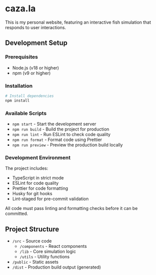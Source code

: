 # caza.la

This is my personal website, featuring an interactive fish simulation that responds to user interactions.

## Development Setup

### Prerequisites

- Node.js (v18 or higher)
- npm (v9 or higher)

### Installation

```bash
# Install dependencies
npm install
```

### Available Scripts

- `npm start` - Start the development server
- `npm run build` - Build the project for production
- `npm run lint` - Run ESLint to check code quality
- `npm run format` - Format code using Prettier
- `npm run preview` - Preview the production build locally

### Development Environment

The project includes:

- TypeScript in strict mode
- ESLint for code quality
- Prettier for code formatting
- Husky for git hooks
- Lint-staged for pre-commit validation

All code must pass linting and formatting checks before it can be committed.

## Project Structure

- `/src` - Source code
  - `/components` - React components
  - `/lib` - Core simulation logic
  - `/utils` - Utility functions
- `/public` - Static assets
- `/dist` - Production build output (generated)
